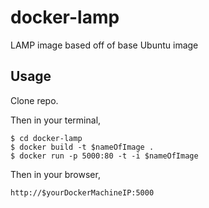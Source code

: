 # docker-lamp
LAMP image based off of base Ubuntu image


## Usage

Clone repo.

Then in your terminal,

```
$ cd docker-lamp
$ docker build -t $nameOfImage .
$ docker run -p 5000:80 -t -i $nameOfImage
```

Then in your browser,

```
http://$yourDockerMachineIP:5000
```
